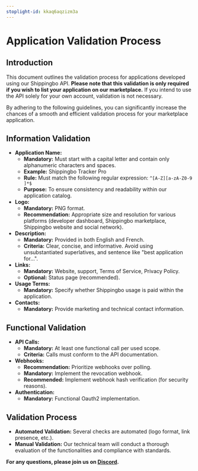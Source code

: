 ```yaml
---
stoplight-id: kkaq6aqzizm3a
---
```


# Application Validation Process

## Introduction

This document outlines the validation process for applications developed using our Shippingbo API. **Please note that this validation is only required if you wish to list your application on our marketplace.** If you intend to use the API solely for your own account, validation is not necessary.

By adhering to the following guidelines, you can significantly increase the chances of a smooth and efficient validation process for your marketplace application. 

## Information Validation

* **Application Name:**
    * **Mandatory:** Must start with a capital letter and contain only alphanumeric characters and spaces.
    * **Example:** Shippingbo Tracker Pro
    * **Rule:** Must match the following regular expression: `^[A-Z][a-zA-Z0-9 ]*$`
    * **Purpose:** To ensure consistency and readability within our application catalog.
* **Logo:**
    * **Mandatory:** PNG format.
    * **Recommendation:** Appropriate size and resolution for various platforms (developer dashboard, Shippingbo marketplace, Shippingbo website and social network).
* **Description:**
    * **Mandatory:** Provided in both English and French.
    * **Criteria:** Clear, concise, and informative. Avoid using unsubstantiated superlatives, and sentence like "best application for...".
* **Links:**
    * **Mandatory:** Website, support, Terms of Service, Privacy Policy.
    * **Optional:** Status page (recommended).
* **Usage Terms:**
    * **Mandatory:** Specify whether Shippingbo usage is paid within the application.
* **Contacts:**
    * **Mandatory:** Provide marketing and technical contact information.

## Functional Validation

* **API Calls:**
    * **Mandatory:** At least one functional call per used scope.
    * **Criteria:** Calls must conform to the API documentation.
* **Webhooks:**
    * **Recommendation:** Prioritize webhooks over polling.
    * **Mandatory:** Implement the revocation webhook.
    * **Recommended:** Implement webhook hash verification (for security reasons).
* **Authentication:**
    * **Mandatory:** Functional Oauth2 implementation.

## Validation Process

* **Automated Validation:** Several checks are automated (logo format, link presence, etc.).
* **Manual Validation:** Our technical team will conduct a thorough evaluation of the functionalities and compliance with standards.

**For any questions, please join us on [Discord](https://discord.gg/2jRV2nTGyh).**